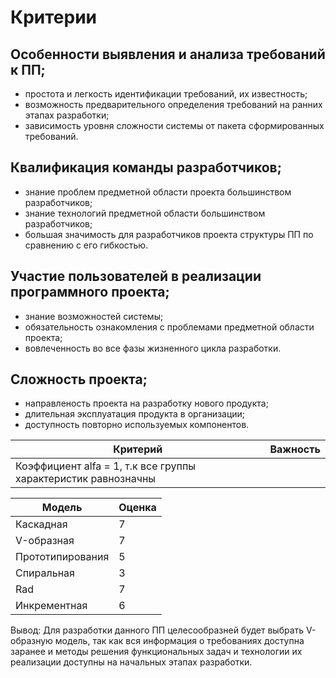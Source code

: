 # Критерии
## Особенности выявления и анализа требований к ПП;
- простота и легкость идентификации требований, их известность;
- возможность предварительного определения требований на ранних этапах разработки;
- зависимость уровня сложности системы от пакета сформированных требований.
## Квалификация команды разработчиков;
- знание проблем предметной области проекта большинством разработчиков;
- знание технологий предметной области большинством разработчиков;
- большая значимость для разработчиков проекта структуры ПП по сравнению с его гибкостью.
## Участие пользователей в реализации программного проекта;
- знание возможностей системы;
- обязательность ознакомления с проблемами предметной области проекта;
- вовлеченность во все фазы жизненного цикла разработки.
## Сложность проекта;
- направленость проекта на разработку нового продукта;
- длительная эксплуатация продукта в организации;
- доступность повторно используемых компонентов.

| Критерий | Важность | 
| ------ | ------ |
| Коэффициент alfa = 1, т.к все группы характеристик равнозначны

| Модель | Оценка |
| ------ | ------ |
| Каскадная | 7 | 
| V-образная | 7 | 
| Прототипирования | 5 |
| Спиральная | 3 |  
| Rad | 7 | 
| Инкрементная | 6 | 

Вывод: Для разработки данного ПП целесообразней будет выбрать V-образную модель, так как вся информация о требованиях доступна заранее и методы решения функциональных задач и технологии их реализации доступны на начальных этапах разработки.
